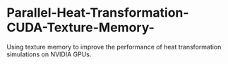 # Parallel-Heat-Transformation-CUDA-Texture-Memory-
Using texture memory to improve the performance of heat transformation simulations on NVIDIA GPUs.